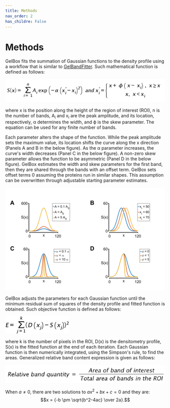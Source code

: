 ```yaml
---
title: Methods
nav_order: 2
has_childre: False
---
```


# Methods

GelBox fits the summation of Gaussian functions to the density profile using a workflow that is similar to [GelBandFitter](https://campbell-muscle-lab.github.io/GelBandFitter/). Such mathematical function is defined as follows: 

![Gaussian equation](media/gaussian_equation.png)

where x is the position along the height of the region of interest (ROI), n is the number of bands, A<sub>i</sub> and x<sub>i</sub> are the peak amplitude, and its location, respectively, α determines the width, and ϕ is the skew parameter. The equation can be used for any finite number of bands.

Each parameter alters the shape of the function. While the peak amplitude sets the maximum value, its location shifts the curve along the x direction (Panels A and B in the below figure). As the α parameter increases, the curve's width decreases (Panel C in the below figure). A non-zero skew parameter allows the function to be asymmetric (Panel D in the below figure). GelBox estimates the width and skew parameters for the first band, then they are shared through the bands with an offset term. GelBox sets offset terms 0 assuming the proteins run in similar shapes. This assumption can be overwritten through adjustable starting parameter estimates.

![Gaussian parameters](media/figure_gaussian_parameters.png)

GelBox adjusts the parameters for each Gaussian function until the minimum residual sum of squares of the density profile and fitted function is obtained. Such objective function is defined as follows:

![error_equation](media/error_equation.png)

where k is the number of pixels in the ROI, D(x) is the densitometry profile, S(x) is the fitted function at the end of each iteration. Each Gaussian function is then numerically integrated, using the Simpson's rule, to find the areas. Generalized relative band content expression is given as follows:

![relative_quantity](media/relative_quantity.png)

When $a \ne 0$, there are two solutions to $ax^2 + bx + c = 0$ and they are:
$$x = {-b \pm \sqrt{b^2-4ac} \over 2a}.$$
